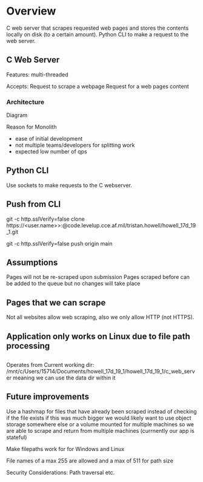 # Overview
C web server that scrapes requested web pages and stores the contents locally on disk (to a certain amount). Python CLI to make a request to the web server.

## C Web Server
Features: multi-threaded

Accepts:
Request to scrape a webpage
Request for a web pages content

### Architecture
Diagram

Reason for Monolith
- ease of initial development
- not multiple teams/developers for splitting work
- expected low number of qps

## Python CLI
Use sockets to make requests to the C webserver.

## Push from CLI
git -c http.sslVerify=false clone https://<user.name>>:<PAT>@code.levelup.cce.af.mil/tristan.howell/howell_17d_19_1.git

git -c http.sslVerify=false push origin main

## Assumptions
Pages will not be re-scraped upon submission
Pages scraped before can be added to the queue but no changes will take place

## Pages that we can scrape
Not all websites allow web scraping, also we only allow HTTP (not HTTPS).

## Application only works on Linux due to file path processing

##
Operates from Current working dir: /mnt/c/Users/15714/Documents/howell_17d_19_1/howell_17d_19_1/c_web_server
meaning we can use the data dir within it

## Future improvements
Use a hashmap for files that have already been scraped instead of checking if the file exists
if this was much bigger we would likely want to use object storage somewhere else or a volume mounted
for multiple machines so we are able to scrape and return from multiple machines (currnently our app is stateful)

Make filepaths work for for Windows and Linux

File names of a max 255 are allowed and a max of 511 for path size

Security Considerations: Path traversal etc.